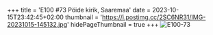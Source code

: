 +++
title = 'E100 #73 Pöide kirik, Saaremaa'
date = 2023-10-15T23:42:45+02:00
thumbnail = 'https://i.postimg.cc/2SC6NR31/IMG-20231015-145132.jpg'
hidePageThumbnail = true
+++
![E100-73](https://i.postimg.cc/2SC6NR31/IMG-20231015-145132.jpg)